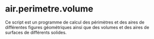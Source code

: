 # air.perimetre.volume
Ce script est un programme de calcul des périmètres et des aires de différentes figures géométriques ainsi que des volumes et des aires de surfaces de différents solides.
